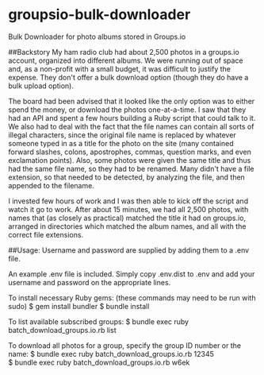 # groupsio-bulk-downloader
Bulk Downloader for photo albums stored in Groups.io

##Backstory
My ham radio club had about 2,500 photos in a groups.io account, organized into different albums. We were running out of space and, as a non-profit with a small budget, it was difficult to justify the expense.  They don't offer a bulk download option (though they do have a bulk upload option). 

The board had been advised that it looked like the only option was to either spend the money, or download the photos one-at-a-time. I saw that they had an API and spent a few hours building a Ruby script that could talk to it. We also had to deal with the fact that the file names can contain all sorts of illegal characters, since the original file name is replaced by whatever someone typed in as a title for the photo on the site (many contained forward slashes, colons, apostrophes, commas, question marks, and even exclamation points). Also, some photos were given the same title and thus had the same file name, so they had to be renamed. Many didn't have a file extension, so that needed to be detected, by analyzing the file, and then appended to the filename.

I invested few hours of work and I was then able to kick off the script and watch it go to work. After about 15 minutes, we had all 2,500 photos, with names that (as closely as practical) matched the title it had on groups.io, arranged in directories which matched the album names, and all with the correct file extensions.

##Usage:
Username and password are supplied by adding them to a .env file.

An example .env file is included.  Simply copy .env.dist to .env and add your username and password on the appropriate lines.

To install necessary Ruby gems: (these commands may need to be run with sudo)
  $ gem install bundler
  $ bundle install

To list available subscribed groups:
  $ bundle exec ruby batch_download_groups.io.rb list 

To download all photos for a group, specify the group ID number or the name:
  $ bundle exec ruby batch_download_groups.io.rb 12345   
  $ bundle exec ruby batch_download_groups.io.rb w6ek    

